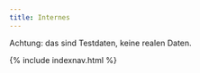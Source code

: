 ```yaml
---
title: Internes
---
```



<div class="alert alert-warning" role="alert">Achtung: das sind Testdaten, keine realen Daten.</div>

{% include indexnav.html %}

